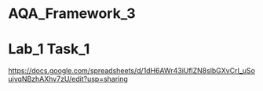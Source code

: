 # AQA_Framework_3

# Lab_1 Task_1

https://docs.google.com/spreadsheets/d/1dH6AWr43iUflZN8slbGXvCrI_uSoujvqNBzhAXhv7zU/edit?usp=sharing

